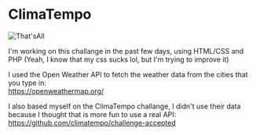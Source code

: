 # ClimaTempo
![That'sAll](https://cdn.discordapp.com/attachments/704011264833355841/831876036697653258/unknown.png)



I'm working on this challange in the past few days, using HTML/CSS and PHP (Yeah, I know that my css sucks lol, but I'm trying to improve it)


I used the Open Weather API to fetch the weather data from the cities that you type in: </br>
https://openweathermap.org/ </br>

I also based myself on the ClimaTempo challange, I didn't use their data because I thought that is more fun to use a real API:  </br>
https://github.com/climatempo/challenge-accepted
